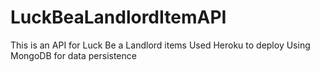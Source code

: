 # LuckBeaLandlordItemAPI

This is an API for Luck Be a Landlord items
Used Heroku to deploy
Using MongoDB for data persistence
